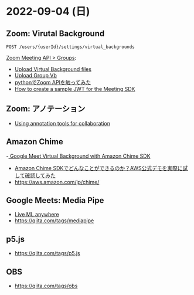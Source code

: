 # 2022-09-04 (日)

## Zoom: Virutal Background
~~~
POST /users/{userId}/settings/virtual_backgrounds
~~~

[Zoom Meeting API > Groups](https://marketplace.zoom.us/docs/api-reference/zoom-api/methods/#tag/Groups):

- [Upload Virtual Background files](https://marketplace.zoom.us/docs/api-reference/zoom-api/methods/#operation/uploadVBuser)
- [Upload Group Vb](https://docs.mulesoft.com/jp/zoom-connector/1.0.0/zoom-connector-reference#UploadGroupVb)
- [pythonでZoom APIを触ってみた](https://qiita.com/shinkoma/items/1c3e68db47732543e400)
- [How to create a sample JWT for the Meeting SDK](https://devsupport.zoom.us/hc/en-us/articles/360059893552-How-to-create-a-sample-JWT-for-the-Meeting-SDK)


## Zoom: アノテーション

- [Using annotation tools for collaboration](https://support.zoom.us/hc/en-us/articles/115005706806-Using-annotation-tools-for-collaboration)


## Amazon Chime

-[ Google Meet Virtual Background with Amazon Chime SDK](https://dannadori.medium.com/google-meet-virtual-background-with-amazon-chime-sdk-34656a625fed)



- [Amazon Chime SDKでどんなことができるのか？AWS公式デモを実際に試して確認してみた](https://dev.classmethod.jp/articles/what-does-the-amazon-chime-sdk-enable/)
- https://aws.amazon.com/jp/chime/


## Google Meets: Media Pipe

- [Live ML anywhere](https://mediapipe.dev/)
- https://qiita.com/tags/mediapipe


## p5.js

- https://qiita.com/tags/p5.js


## OBS

- https://qiita.com/tags/obs